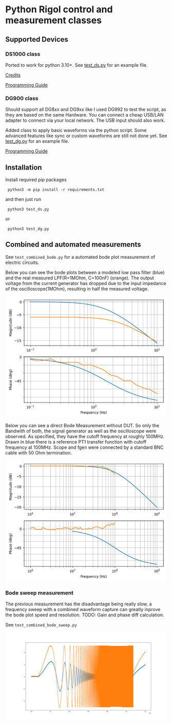 # Python Rigol control and measurement classes

## Supported Devices

### DS1000 class

Ported to work for python 3.10+. See [test_ds.py](test_ds.py) for an example file.

[Credits](https://github.com/charkster/rigol_ds1054z)

[Programming Guide](https://beyondmeasure.rigoltech.com/acton/attachment/1579/f-0386/1/-/-/-/-/DS1000Z_Programming%20Guide_EN.pdf)

### DG900 class

Should support all DG8xx and DG9xx like I used DG992 to test the script, as they are based on the same Hardware. You can connect a cheap USB/LAN adapter to connect via your local network. The USB input should also work.

Added class to apply basic waveforms via the python script. Some advanced features like sync or custom waveforms are still not done yet.
See [test_dg.py](test_dg.py) for an example file.

[Programming Guide](https://beyondmeasure.rigoltech.com/acton/attachment/1579/f-08aa/0/-/-/-/-/DG900_ProgrammingGuide_EN.pdf)

## Installation

Install required pip packages

```shell
 python3 -m pip install -r requirements.txt
```

and then just run

```shell
 python3 test_ds.py
```

or

```shell
 python3 test_dg.py
```

## Combined and automated measurements

See ```test_combined_bode.py``` for a automated bode plot measurement of electric circuits.

Below you can see the bode plots between a modeled low pass filter (blue) and the real measured LPF(R=1MOhm, C=100nF) (orange). The output voltage from the current generator has dropped due to the input impedance of the oscilloscope(1MOhm), resulting in half the measured voltage.

![](screenshots/BodePlot_RC_Lowpass.png)

Below you can see a direct Bode Measurement without DUT. So only the Bandwith of both, the signal generator as well as the oscilloscope were observed. As specified, they have the cutoff frequency at roughly 100MHz. Drawn in blue there is a reference PT1 transfer function with cutoff frequency at 100MHz. Scope and fgen were connected by a standard BNC cable with 50 Ohm termination.

![](screenshots/BodePlot_Hardware_Bandwidth.png)

### Bode sweep measurement

The previous measurement has the disadvantage being really slow, a frequency sweep with a combined waveform capture can greatly inprove the bode plot speed and resolution. TODO: Gain and phase diff calculation.

See ```test_combined_bode_sweep.py```

![](screenshots/raw_sweep.png)
